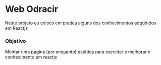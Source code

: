 # Web Odracir
Neste projeto eu coloco em pratica alguns dos conhecimentos adquiridos em Reactjs

### Objetivo
Montar uma pagina (por enquanto) estática para exercitar e melhorar o conhecimento em reactjs 